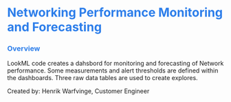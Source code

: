 <h1><span style="color:#2d7eea">Networking Performance Monitoring and Forecasting</span></h1>

<h3><span style="color:#2d7eea">Overview</span></h3>

LookML code creates a dahsbord for monitoring and forecasting of Network performance. Some measurements and
alert thresholds are defined within the dashboards. Three raw data tables are used to create explores.

Created by: Henrik Warfvinge, Customer Engineer
